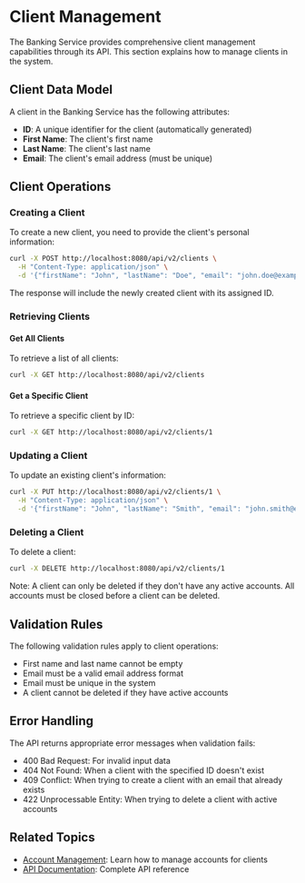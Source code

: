 # Client Management

The Banking Service provides comprehensive client management capabilities through its API. This section explains how to manage clients in the system.

## Client Data Model

A client in the Banking Service has the following attributes:

- **ID**: A unique identifier for the client (automatically generated)
- **First Name**: The client's first name
- **Last Name**: The client's last name
- **Email**: The client's email address (must be unique)

## Client Operations

### Creating a Client

To create a new client, you need to provide the client's personal information:

```bash
curl -X POST http://localhost:8080/api/v2/clients \
  -H "Content-Type: application/json" \
  -d '{"firstName": "John", "lastName": "Doe", "email": "john.doe@example.com"}'
```

The response will include the newly created client with its assigned ID.

### Retrieving Clients

#### Get All Clients

To retrieve a list of all clients:

```bash
curl -X GET http://localhost:8080/api/v2/clients
```

#### Get a Specific Client

To retrieve a specific client by ID:

```bash
curl -X GET http://localhost:8080/api/v2/clients/1
```

### Updating a Client

To update an existing client's information:

```bash
curl -X PUT http://localhost:8080/api/v2/clients/1 \
  -H "Content-Type: application/json" \
  -d '{"firstName": "John", "lastName": "Smith", "email": "john.smith@example.com"}'
```

### Deleting a Client

To delete a client:

```bash
curl -X DELETE http://localhost:8080/api/v2/clients/1
```

Note: A client can only be deleted if they don't have any active accounts. All accounts must be closed before a client can be deleted.

## Validation Rules

The following validation rules apply to client operations:

- First name and last name cannot be empty
- Email must be a valid email address format
- Email must be unique in the system
- A client cannot be deleted if they have active accounts

## Error Handling

The API returns appropriate error messages when validation fails:

- 400 Bad Request: For invalid input data
- 404 Not Found: When a client with the specified ID doesn't exist
- 409 Conflict: When trying to create a client with an email that already exists
- 422 Unprocessable Entity: When trying to delete a client with active accounts

## Related Topics

- [Account Management](account-management.md): Learn how to manage accounts for clients
- [API Documentation](api-documentation.md): Complete API reference
